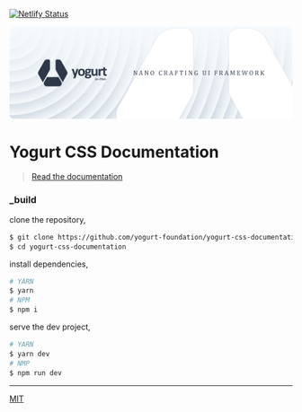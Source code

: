 [![Netlify Status](https://api.netlify.com/api/v1/badges/07b893f5-2d17-413d-a3b6-e657ef9dbef3/deploy-status)](https://app.netlify.com/sites/yogurt-css-documentation/deploys)

<p align="center">
  <img src="https://raw.githubusercontent.com/yogurt-foundation/yogurt-css-documentation/2.0.0/images/github/promo.png"
       height="auto"
       width="auto">
</p>

# Yogurt CSS Documentation

> [Read the documentation](https://yogurtcss.netlify.app)

### _build

clone the repository,

```bash
$ git clone https://github.com/yogurt-foundation/yogurt-css-documentation.git
$ cd yogurt-css-documentation
```

install dependencies,

```bash
# YARN
$ yarn
# NPM
$ npm i
```

serve the dev project,

```bash
# YARN
$ yarn dev
# NMP
$ npm run dev
```

---

[MIT](https://github.com/yogurt-foundation/yogurt-css/blob/master/LICENSE)
